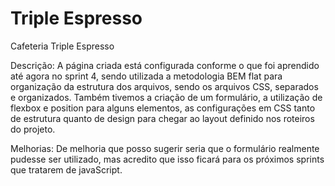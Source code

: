 # Triple Espresso

Cafeteria Triple Espresso

Descrição: A página criada está configurada conforme o que foi aprendido até agora no sprint 4, sendo utilizada a metodologia BEM flat para organização da estrutura dos arquivos, sendo os arquivos CSS, separados e organizados. Também tivemos a criação de um formulário, a utilização de flexbox e position para alguns elementos, as configurações em CSS tanto de estrutura quanto de design para chegar ao layout definido nos roteiros do projeto.

Melhorias: De melhoria que posso sugerir seria que o formulário realmente pudesse ser utilizado, mas acredito que isso ficará para os próximos sprints que tratarem de javaScript.
